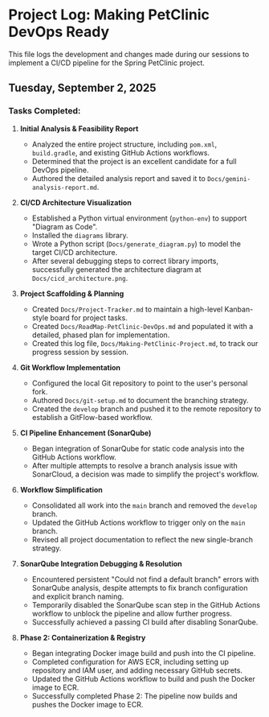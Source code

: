 # Project Log: Making PetClinic DevOps Ready

This file logs the development and changes made during our sessions to implement a CI/CD pipeline for the Spring PetClinic project.

## Tuesday, September 2, 2025

### Tasks Completed:

1.  **Initial Analysis & Feasibility Report**
    *   Analyzed the entire project structure, including `pom.xml`, `build.gradle`, and existing GitHub Actions workflows.
    *   Determined that the project is an excellent candidate for a full DevOps pipeline.
    *   Authored the detailed analysis report and saved it to `Docs/gemini-analysis-report.md`.

2.  **CI/CD Architecture Visualization**
    *   Established a Python virtual environment (`python-env`) to support "Diagram as Code".
    *   Installed the `diagrams` library.
    *   Wrote a Python script (`Docs/generate_diagram.py`) to model the target CI/CD architecture.
    *   After several debugging steps to correct library imports, successfully generated the architecture diagram at `Docs/cicd_architecture.png`.

3.  **Project Scaffolding & Planning**
    *   Created `Docs/Project-Tracker.md` to maintain a high-level Kanban-style board for project tasks.
    *   Created `Docs/RoadMap-PetClinic-DevOps.md` and populated it with a detailed, phased plan for implementation.
    *   Created this log file, `Docs/Making-PetClinic-Project.md`, to track our progress session by session.

4.  **Git Workflow Implementation**
    *   Configured the local Git repository to point to the user's personal fork.
    *   Authored `Docs/git-setup.md` to document the branching strategy.
    *   Created the `develop` branch and pushed it to the remote repository to establish a GitFlow-based workflow.

5.  **CI Pipeline Enhancement (SonarQube)**
    *   Began integration of SonarQube for static code analysis into the GitHub Actions workflow.
    *   After multiple attempts to resolve a branch analysis issue with SonarCloud, a decision was made to simplify the project's workflow.

6.  **Workflow Simplification**
    *   Consolidated all work into the `main` branch and removed the `develop` branch.
    *   Updated the GitHub Actions workflow to trigger only on the `main` branch.
    *   Revised all project documentation to reflect the new single-branch strategy.

7.  **SonarQube Integration Debugging & Resolution**
    *   Encountered persistent "Could not find a default branch" errors with SonarQube analysis, despite attempts to fix branch configuration and explicit branch naming.
    *   Temporarily disabled the SonarQube scan step in the GitHub Actions workflow to unblock the pipeline and allow further progress.
    *   Successfully achieved a passing CI build after disabling SonarQube.

8.  **Phase 2: Containerization & Registry**
    *   Began integrating Docker image build and push into the CI pipeline.
    *   Completed configuration for AWS ECR, including setting up repository and IAM user, and adding necessary GitHub secrets.
    *   Updated the GitHub Actions workflow to build and push the Docker image to ECR.
    *   Successfully completed Phase 2: The pipeline now builds and pushes the Docker image to ECR.
